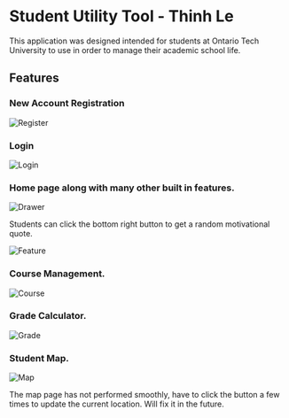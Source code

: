 # Student Utility Tool - Thinh Le

This application was designed intended for students at Ontario Tech University to use in order to manage their academic school life.

## Features

### New Account Registration

![Register](/img/register.PNG)

### Login

![Login](/img/login.PNG)

### Home page along with many other built in features.

![Drawer](/img/drawer.PNG)

Students can click the bottom right button to get a random motivational quote.

![Feature](/img/notification.PNG)

### Course Management.

![Course](/img/course.PNG)

### Grade Calculator.

![Grade](/img/grade.PNG)

### Student Map.

![Map](/img/map.PNG)

The map page has not performed smoothly, have to click the button a few times to update the current location. Will fix it in the future.
